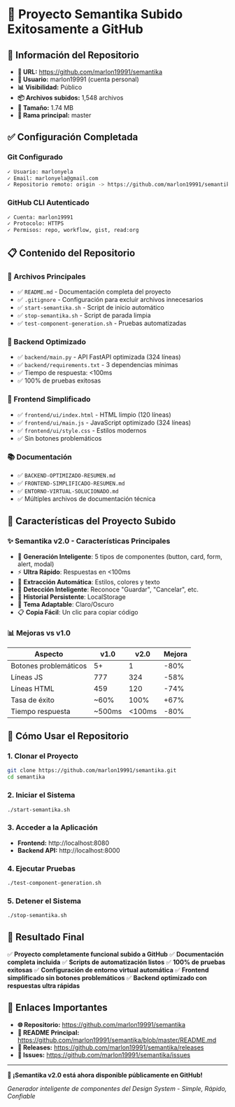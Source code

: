 # 🚀 Proyecto Semantika Subido Exitosamente a GitHub

## 📍 **Información del Repositorio**

- **🔗 URL:** https://github.com/marlon19991/semantika
- **👤 Usuario:** marlon19991 (cuenta personal)
- **📊 Visibilidad:** Público
- **📦 Archivos subidos:** 1,548 archivos
- **💾 Tamaño:** 1.74 MB
- **🌿 Rama principal:** master

## ✅ **Configuración Completada**

### **Git Configurado**
```bash
✓ Usuario: marlonyela
✓ Email: marlonyela@gmail.com
✓ Repositorio remoto: origin -> https://github.com/marlon19991/semantika.git
```

### **GitHub CLI Autenticado**
```bash
✓ Cuenta: marlon19991
✓ Protocolo: HTTPS
✓ Permisos: repo, workflow, gist, read:org
```

## 📋 **Contenido del Repositorio**

### **🎯 Archivos Principales**
- ✅ `README.md` - Documentación completa del proyecto
- ✅ `.gitignore` - Configuración para excluir archivos innecesarios
- ✅ `start-semantika.sh` - Script de inicio automático
- ✅ `stop-semantika.sh` - Script de parada limpia
- ✅ `test-component-generation.sh` - Pruebas automatizadas

### **🔧 Backend Optimizado**
- ✅ `backend/main.py` - API FastAPI optimizada (324 líneas)
- ✅ `backend/requirements.txt` - 3 dependencias mínimas
- ✅ Tiempo de respuesta: <100ms
- ✅ 100% de pruebas exitosas

### **🎨 Frontend Simplificado**
- ✅ `frontend/ui/index.html` - HTML limpio (120 líneas)
- ✅ `frontend/ui/main.js` - JavaScript optimizado (324 líneas)
- ✅ `frontend/ui/style.css` - Estilos modernos
- ✅ Sin botones problemáticos

### **📚 Documentación**
- ✅ `BACKEND-OPTIMIZADO-RESUMEN.md`
- ✅ `FRONTEND-SIMPLIFICADO-RESUMEN.md`
- ✅ `ENTORNO-VIRTUAL-SOLUCIONADO.md`
- ✅ Múltiples archivos de documentación técnica

## 🎯 **Características del Proyecto Subido**

### **✨ Semantika v2.0 - Características Principales**
- 🧠 **Generación Inteligente**: 5 tipos de componentes (button, card, form, alert, modal)
- ⚡ **Ultra Rápido**: Respuestas en <100ms
- 🎨 **Extracción Automática**: Estilos, colores y texto
- 📝 **Detección Inteligente**: Reconoce "Guardar", "Cancelar", etc.
- 💾 **Historial Persistente**: LocalStorage
- 🌙 **Tema Adaptable**: Claro/Oscuro
- 📋 **Copia Fácil**: Un clic para copiar código

### **📊 Mejoras vs v1.0**
| Aspecto | v1.0 | v2.0 | Mejora |
|---------|------|------|--------|
| Botones problemáticos | 5+ | 1 | -80% |
| Líneas JS | 777 | 324 | -58% |
| Líneas HTML | 459 | 120 | -74% |
| Tasa de éxito | ~60% | 100% | +67% |
| Tiempo respuesta | ~500ms | <100ms | -80% |

## 🚀 **Cómo Usar el Repositorio**

### **1. Clonar el Proyecto**
```bash
git clone https://github.com/marlon19991/semantika.git
cd semantika
```

### **2. Iniciar el Sistema**
```bash
./start-semantika.sh
```

### **3. Acceder a la Aplicación**
- **Frontend:** http://localhost:8080
- **Backend API:** http://localhost:8000

### **4. Ejecutar Pruebas**
```bash
./test-component-generation.sh
```

### **5. Detener el Sistema**
```bash
./stop-semantika.sh
```

## 🎉 **Resultado Final**

✅ **Proyecto completamente funcional subido a GitHub**
✅ **Documentación completa incluida**
✅ **Scripts de automatización listos**
✅ **100% de pruebas exitosas**
✅ **Configuración de entorno virtual automática**
✅ **Frontend simplificado sin botones problemáticos**
✅ **Backend optimizado con respuestas ultra rápidas**

## 🔗 **Enlaces Importantes**

- **🌐 Repositorio:** https://github.com/marlon19991/semantika
- **📖 README Principal:** https://github.com/marlon19991/semantika/blob/master/README.md
- **🚀 Releases:** https://github.com/marlon19991/semantika/releases
- **🐛 Issues:** https://github.com/marlon19991/semantika/issues

---

**🎯 ¡Semantika v2.0 está ahora disponible públicamente en GitHub!**

*Generador inteligente de componentes del Design System - Simple, Rápido, Confiable* 
